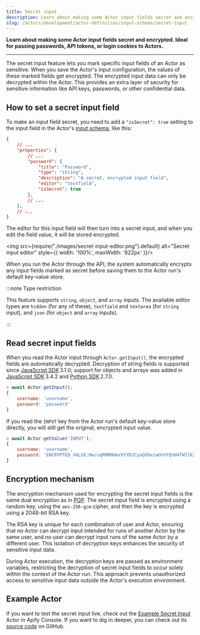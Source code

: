 ```yaml
---
title: Secret input
description: Learn about making some Actor input fields secret and encrypted. Ideal for passing passwords, API tokens, or login cookies to Actors.
slug: /actors/development/actor-definition/input-schema/secret-input
---
```


**Learn about making some Actor input fields secret and encrypted. Ideal for passing passwords, API tokens, or login cookies to Actors.**

---

The secret input feature lets you mark specific input fields of an Actor as sensitive. When you save the Actor's input configuration, the values of these marked fields get encrypted. The encrypted input data can only be decrypted within the Actor. This provides an extra layer of security for sensitive information like API keys, passwords, or other confidential data.

## How to set a secret input field

To make an input field secret, you need to add a `"isSecret": true` setting to the input field in the Actor's [input schema](./index.md), like this:

<!-- eslint-skip -->
```json
{
    // ...
    "properties": {
        // ...
        "password": {
            "title": "Password",
            "type": "string",
            "description": "A secret, encrypted input field",
            "editor": "textfield",
            "isSecret": true
        },
        // ...
    },
    // ...
}
```

The editor for this input field will then turn into a secret input, and when you edit the field value, it will be stored encrypted.

<img src={require("./images/secret-input-editor.png").default} alt="Secret input editor" style={{ width: '100%', maxWidth: '822px' }}/>

When you run the Actor through the API, the system automatically encrypts any input fields marked as secret before saving them to the Actor run's default key-value store.

:::note Type restriction

This feature supports `string`, `object`, and `array` inputs. The available editor types are `hidden` (for any of these), `textfield` and `textarea` (for `string` input), and `json` (for `object` and `array` inputs).

:::

## Read secret input fields

When you read the Actor input through `Actor.getInput()`, the encrypted fields are automatically decrypted. Decryption of string fields is supported since [JavaScript SDK](http://docs.apify.loc/sdk/js/) 3.1.0; support for objects and arrays was added in [JavaScript SDK](http://docs.apify.loc/sdk/js/) 3.4.2 and [Python SDK](http://docs.apify.loc/sdk/python/) 2.7.0.

<!-- eslint-skip -->
```js
> await Actor.getInput();
{
    username: 'username',
    password: 'password'
}
```

If you read the `INPUT` key from the Actor run's default key-value store directly, you will still get the original, encrypted input value.

<!-- eslint-skip -->
```js
> await Actor.getValue('INPUT');
{
    username: 'username',
    password: 'ENCRYPTED_VALUE:Hw/uqRMRNHmxXYYDJCyaQX6xcwUnVYQnH4fWIlKZL2Vhtq1rZmtoGXQSnhIXmF58+DjKlMZpTlK2zN3YUXk1ylzU6LfXyysOG/PISAfwm27FUgy3IfdgMyQggQ4MydLzdlzefX0mPRyixBviRcFhRTC+K7nK9lkATt3wJpj91YAZm104ZYkcd5KmsU2JX39vxN0A0lX53NjIenzs3wYPaPYLdjKIe+nqG9fHlL7kALyi7Htpy91ZgnQJ1s9saJRkKfWXvmLYIo5db69zU9dGCeJzUc0ca154O+KYYP7QTebJxqZNQsC8EH6sVMQU3W0qYKjuN8fUm1fRzyw/kKFacQ==:VfQd2ZbUt3S0RZ2ciywEWYVBbTTZOTiy'
}
```

## Encryption mechanism

The encryption mechanism used for encrypting the secret input fields is the same dual encryption as in [PGP](https://en.wikipedia.org/wiki/Pretty_Good_Privacy#/media/File:PGP_diagram.svg). The secret input field is encrypted using a random key, using the `aes-256-gcm` cipher, and then the key is encrypted using a 2048-bit RSA key.

The RSA key is unique for each combination of user and Actor, ensuring that no Actor can decrypt input intended for runs of another Actor by the same user, and no user can decrypt input runs of the same Actor by a different user. This isolation of decryption keys enhances the security of sensitive input data.

During Actor execution, the decryption keys are passed as environment variables, restricting the decryption of secret input fields to occur solely within the context of the Actor run. This approach prevents unauthorized access to sensitive input data outside the Actor's execution environment.


## Example Actor

If you want to test the secret input live, check out the [Example Secret Input](https://console.apify.com/actors/O3S2UlSKzkcnFHRRA) Actor in Apify Console.
If you want to dig in deeper, you can check out its [source code](https://github.com/apify/actor-example-secret-input) on GitHub.
